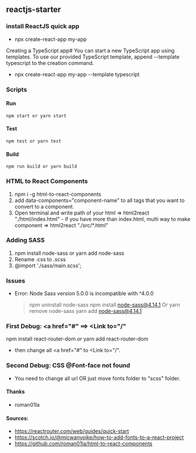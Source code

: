 ## reactjs-starter

### install ReactJS quick app 
  - npx create-react-app my-app


  Creating a TypeScript app#
    You can start a new TypeScript app using templates. To use our provided TypeScript template, append --template typescript to the creation command.

  - npx create-react-app my-app --template typescript

### Scripts

  #### Run
    npm start or yarn start

  #### Test
    npm test or yarn test

  #### Build
    npm run build or yarn build
  
  
### HTML to React Components
  1. npm i -g html-to-react-components
  2. add data-components="component-name" to all tags that you want to convert to a component. 
  3. Open terminal and write path of your html => html2react "./html/index.html"
    - if you have more than index.html, multi way to make component => html2react "./src/*.html"
  
  
### Adding SASS 
  1. npm install node-sass or yarn add node-sass
  2. Rename .css to .scss
  3. @import './sass/main.scss';
  
  
  ### Issues 
  
  - Error: Node Sass version 5.0.0 is incompatible with ^4.0.0
      > npm uninstall node-sass
      > npm install node-sass@4.14.1
        Or
      > yarn remove node-sass
      > yarn add node-sass@4.14.1

### First Debug: <a href="#" ==> <Link to="/"
  npm install react-router-dom
  or
  yarn add react-router-dom
             
  - then change all <a href="#" to <Link to="/". 
  
  
### Second Debug: CSS @Font-face not found
  - You need to change all url OR just move fonts folder to "scss" folder. 


#### Thanks 
  - roman01la
  
  
#### Sources:
  - https://reactrouter.com/web/guides/quick-start
  - https://scotch.io/@micwanyoike/how-to-add-fonts-to-a-react-project
  - https://github.com/roman01la/html-to-react-components

